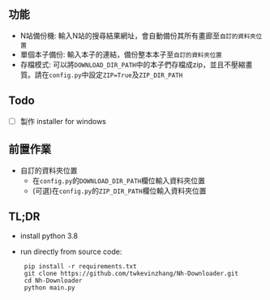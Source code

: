 ## 功能
 - N站備份機: 
 輸入N站的搜尋結果網址，會自動備份其所有畫廊至`自訂的資料夾位置`
 - 單個本子備份:
 輸入本子的連結，備份整本本子至`自訂的資料夾位置`
 - 存檔模式:
可以將`DOWNLOAD_DIR_PATH`中的本子們存檔成zip，並且不壓縮畫質。請在`config.py`中設定`ZIP=True`及`ZIP_DIR_PATH`

## Todo
 - [ ] 製作 installer for windows
 
## 前置作業
- 自訂的資料夾位置
    - 在`config.py`的`DOWNLOAD_DIR_PATH`欄位輸入資料夾位置
    - (可選)在`config.py`的`ZIP_DIR_PATH`欄位輸入資料夾位置

## TL;DR
 - install python 3.8
 - run directly from source code:

        pip install -r requirements.txt
        git clone https://github.com/twkevinzhang/Nh-Downloader.git
        cd Nh-Downloader
        python main.py
